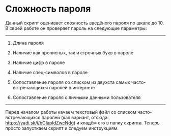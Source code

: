 # Cложность пароля

Данный скрипт оценивает сложность введёного пароля по шкале до 10. В своей работе он проверяет пароль на  следующие параметры:

***
1) Длина пароля

2) Наличие как прописных, так и строчных букв в пароле

3) Наличие цифр в пароле

4) Наличие спец-символов в пароле

5) Сопоставление пароля со списком из двухста самых часто-встречающихся паролей в интернете 

6) Сопоставление пароля с личными данными пользователя
***

Перед началом работы качаем текстовый файл со списком часто-встречающихся паролей (как вариант, отсюда: https://yadi.sk/i/bGIapIdZwcNdg) и кладём его в папку скрипта. Теперь просто запусткаем скрипт и следуем инструкциям.
